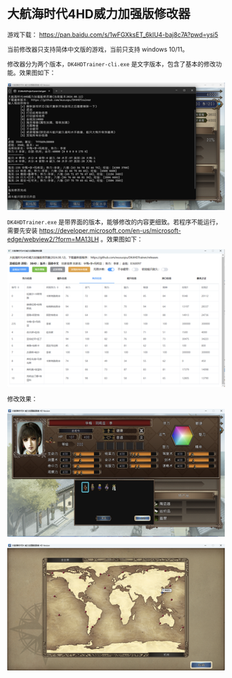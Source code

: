 # 大航海时代4HD威力加强版修改器

游戏下载： https://pan.baidu.com/s/1wFGXksET_6klU4-baj8c7A?pwd=ysi5

当前修改器只支持简体中文版的游戏，当前只支持 windows 10/11。

修改器分为两个版本，`DK4HDTrainer-cli.exe` 是文字版本，包含了基本的修改功能。效果图如下：

![](screenshots/image-cli.png)

`DK4HDTrainer.exe` 是带界面的版本，能够修改的内容更细致。若程序不能运行，需要先安装 https://developer.microsoft.com/en-us/microsoft-edge/webview2/?form=MA13LH 。效果图如下：

![](screenshots/image-ui.png)



修改效果：

![](screenshots/image02.png)

![](screenshots/image03.png)

